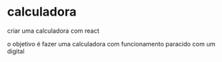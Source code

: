 # calculadora
criar uma calculadora com react

o objetivo é fazer uma calculadora com funcionamento paracido com um digital 
